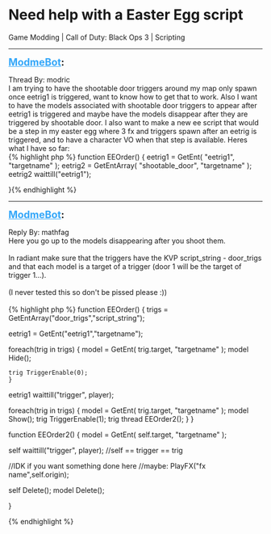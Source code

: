 # Need help with a Easter Egg script
Game Modding | Call of Duty: Black Ops 3 | Scripting

---
<strong style="font-size: 1.4em;"><span style="text-decoration: underline;text-decoration-color: #34a7f9;"><span style="color:#34a7f9;">ModmeBot</span></span>:</strong>

<p>Thread By: modric<br />I am trying to have the shootable door triggers around my map only spawn once eetrig1 is triggered, want to know how to get that to work. Also I want to have the models associated with shootable door triggers to appear after eetrig1 is triggered and maybe have the models disappear after they are triggered by shootable door. I also want to make a new ee script that would be a step in my easter egg where 3 fx and triggers spawn after an eetrig is triggered, and to have a character VO when that step is available. Heres what I have so far:<br />{% highlight php %}
function EEOrder()
{
eetrig1 = GetEnt( "eetrig1", "targetname" );
eetrig2 = GetEntArray( "shootable_door", "targetname" );
eetrig2 waittill("eetrig1");
  
}{% endhighlight %}
</p>

---
<strong style="font-size: 1.4em;"><span style="text-decoration: underline;text-decoration-color: #34a7f9;"><span style="color:#34a7f9;">ModmeBot</span></span>:</strong>

<p>Reply By: mathfag<br />Here you go up to the models disappearing after you shoot them.<br /> <br />In radiant make sure that the triggers have the KVP script_string - door_trigs<br />and that each model is a target of a trigger (door 1 will be the target of trigger 1...).<br /> <br />(I never tested this so don&#39;t be pissed please :))<br /> <br />{% highlight php %}
function EEOrder()
{
trigs = GetEntArray("door_trigs","script_string");

eetrig1 = GetEnt("eetrig1","targetname");



foreach(trig in trigs)
	{
	model = GetEnt( trig.target, "targetname" );
	model Hide();

	trig TriggerEnable(0);
	}


eetrig1 waittill("trigger", player);



foreach(trig in trigs)
	{
	model = GetEnt( trig.target, "targetname" );
	model Show();
	trig TriggerEnable(1);
	trig thread EEOrder2();
	}
}


function EEOrder2()
{
model = GetEnt( self.target, "targetname" );

self waittill("trigger", player); //self == trigger == trig


//IDK if you want something done here
//maybe: PlayFX("fx name",self.origin);

self Delete();
model Delete();

}

{% endhighlight %}
</p>
